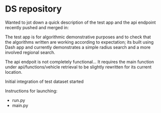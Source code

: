 # DS repository

Wanted to jot down a quick description of the test app and the api endpoint recently pushed and merged in:

The test app is for algorithmic demonstrative purposes and to check that the algorithms written are working according to expectation;
its built using Dash app and currently demonstrates a simple radius search and a more involved regional search.

The api endpoit is not completely functional... It requires the main function under api/functions/vehicle retrieval to be slightly rewritten for
its current location.

Initial integration of test dataset started

Instructions for launching:
- run.py 
- main.py
